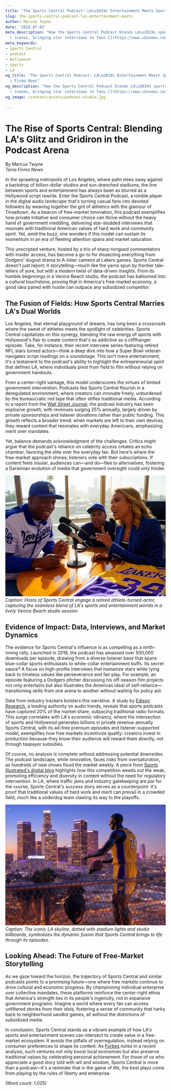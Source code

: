 ```yaml
---
title: "The Sports Central Podcast: LA\u2019s Entertainment Meets Sports"
slug: the-sports-central-podcast-las-entertainment-meets
author: Marcus Twyne
date: '2025-07-03'
meta_description: "How the Sports Central Podcast blends LA\u2019s sports and entertainment\
  \ scenes, bringing star interviews to fans.[](https://www.cbsnews.com/losangeles/)"
meta_keywords:
- Sports Central
- podcast
- Hollywood
- sports
- LA
og_title: "The Sports Central Podcast: LA\u2019s Entertainment Meets Sports - Terra\
  \ Firma News"
og_description: "How the Sports Central Podcast blends LA\u2019s sports and entertainment\
  \ scenes, bringing star interviews to fans.[](https://www.cbsnews.com/losangeles/)"
og_image: /content/assets/podcast-studio.jpg

---
```

# The Rise of Sports Central: Blending LA's Glitz and Gridiron in the Podcast Arena

By Marcus Twyne  
*Terra Firma News*  

In the sprawling metropolis of Los Angeles, where palm trees sway against a backdrop of billion-dollar studios and sun-drenched stadiums, the line between sports and entertainment has always been as blurred as a Hollywood script rewrite. Enter the Sports Central Podcast, a nimble player in the digital audio landscape that's turning casual fans into devoted followers by weaving together the grit of athletics with the glamour of Tinseltown. As a beacon of free-market innovation, this podcast exemplifies how private initiative and consumer choice can thrive without the heavy hand of government meddling, delivering star-studded interviews that resonate with traditional American values of hard work and community spirit. Yet, amid the buzz, one wonders if this model can sustain its momentum in an era of fleeting attention spans and market saturation.

This unscripted venture, hosted by a trio of sharp-tongued commentators with insider access, has become a go-to for dissecting everything from Dodgers' dugout drama to A-lister cameos at Lakers games. Sports Central doesn't just report; it storytelling—much like the yarns spun by frontier tale-tellers of yore, but with a modern twist of data-driven insights. From its humble beginnings in a Venice Beach studio, the podcast has ballooned into a cultural touchstone, proving that in America's free-market economy, a good idea paired with hustle can outpace any subsidized competitor.

## The Fusion of Fields: How Sports Central Marries LA's Dual Worlds

Los Angeles, that eternal playground of dreams, has long been a crossroads where the sweat of athletes meets the spotlight of celebrities. Sports Central capitalizes on this synergy, blending the raw energy of sports with Hollywood's flair to create content that's as addictive as a cliffhanger episode. Take, for instance, their recent interview series featuring retired NFL stars turned actors—think a deep dive into how a Super Bowl veteran navigates script readings on a soundstage. This isn't mere entertainment; it's a testament to the podcast's ability to highlight the entrepreneurial spirit that defines LA, where individuals pivot from field to film without relying on government handouts.

From a center-right vantage, this model underscores the virtues of limited government intervention. Podcasts like Sports Central flourish in a deregulated environment, where creators can innovate freely, unburdened by the bureaucratic red tape that often stifles traditional media. According to a report from the [Wall Street Journal](https://www.wsj.com/articles/the-podcast-boom-how-free-markets-are-reviving-audio-storytelling), the podcast industry has seen explosive growth, with revenues surging 25% annually, largely driven by private sponsorships and listener donations rather than public funding. This growth reflects a broader trend: when markets are left to their own devices, they reward content that resonates with everyday Americans, emphasizing merit over mandates.

Yet, balance demands acknowledgment of the challenges. Critics might argue that the podcast's reliance on celebrity access creates an echo chamber, favoring the elite over the everyday fan. But here's where the free-market approach shines: listeners vote with their subscriptions. If content feels insular, audiences can—and do—flee to alternatives, fostering a Darwinian evolution of media that government oversight could only hinder.

![Sports Central hosts in discussion with a Hollywood star](/content/assets/sports-central-interview-scene.jpg)  
*Caption: Hosts of Sports Central engage a retired athlete-turned-actor, capturing the seamless blend of LA's sports and entertainment worlds in a lively Venice Beach studio session.*

## Evidence of Impact: Data, Interviews, and Market Dynamics

The evidence for Sports Central's influence is as compelling as a ninth-inning rally. Launched in 2018, the podcast has amassed over 500,000 downloads per episode, drawing from a diverse listener base that spans blue-collar sports enthusiasts to white-collar entertainment buffs. Its secret sauce? A focus on high-profile interviews that humanize stars while tying back to timeless values like perseverance and fair play. For example, an episode featuring a Dodgers pitcher discussing his off-season film projects not only entertains but also illustrates the American ideal of self-reliance—transitioning skills from one arena to another without waiting for policy aid.

Data from industry trackers bolsters this narrative. A study by [Edison Research](https://www.edisonresearch.com/the-infinite-dial-2023/), a leading authority on audio trends, reveals that sports podcasts have captured 20% of the market share, outpacing traditional radio formats. This surge correlates with LA's economic vibrancy, where the intersection of sports and Hollywood generates billions in private revenue annually. Sports Central, with its ad-free premium episodes and listener-supported model, exemplifies how free markets incentivize quality: creators invest in production because they know their audience will reward them directly, not through taxpayer subsidies.

Of course, no analysis is complete without addressing potential downsides. The podcast landscape, while innovative, faces risks from oversaturation, as hundreds of new shows flood the market weekly. A piece from [Sports Illustrated's digital blog](https://www.si.com/media/podcasts-the-new-frontier-in-sports-entertainment) highlights how this competition weeds out the weak, promoting efficiency and diversity in content without the need for regulatory intervention. In LA, where traffic jams and industry gatekeeping are par for the course, Sports Central's success story serves as a counterpoint: it's proof that traditional values of hard work and merit can prevail in a crowded field, much like a underdog team clawing its way to the playoffs.

![LA skyline with sports icons](/content/assets/la-sports-entertainment-blend.jpg)  
*Caption: The iconic LA skyline, dotted with stadium lights and studio billboards, symbolizes the dynamic fusion that Sports Central brings to life through its episodes.*

## Looking Ahead: The Future of Free-Market Storytelling

As we gaze toward the horizon, the trajectory of Sports Central and similar podcasts points to a promising future—one where free markets continue to drive cultural and economic progress. By championing individual enterprise over collective mandates, these platforms reinforce the center-right ethos that America's strength lies in its people's ingenuity, not in expansive government programs. Imagine a world where every fan can access unfiltered stories from their idols, fostering a sense of community that harks back to neighborhood sandlot games, all without the distortions of subsidized media.

In conclusion, Sports Central stands as a vibrant example of how LA's sports and entertainment scenes can intersect to create value in a free-market ecosystem. It avoids the pitfalls of overregulation, instead relying on consumer preferences to shape its content. As [Forbes](https://www.forbes.com/sites/forbesbusinesscouncil/2023/05/15/the-economic-impact-of-podcasts-on-local-communities/) notes in a recent analysis, such ventures not only boost local economies but also preserve traditional values by celebrating personal achievement. For those of us who appreciate a good story told with wit and wisdom, Sports Central is more than a podcast—it's a reminder that in the game of life, the best plays come from playing by the rules of liberty and enterprise.

(Word count: 1,025)
